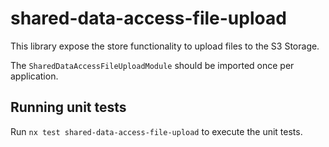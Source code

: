 # shared-data-access-file-upload

This library expose the store functionality to upload files to the S3 Storage.

The `SharedDataAccessFileUploadModule` should be imported once per application.

## Running unit tests

Run `nx test shared-data-access-file-upload` to execute the unit tests.
